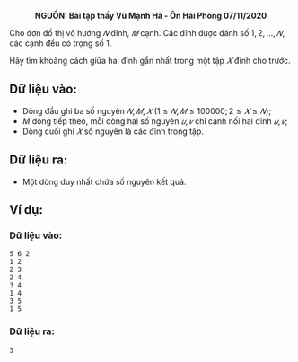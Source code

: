 **<center>NGUỒN: Bài tập thầy Vũ Mạnh Hà - Ôn Hải Phòng 07/11/2020</center>**

Cho đơn đồ thị vô hướng $𝑁$ đỉnh, $𝑀$ cạnh. Các đỉnh được đánh số $1,2, … , 𝑁$, các cạnh đều có trọng số $1$.

Hãy tìm khoảng cách giữa hai đỉnh gần nhất trong một tập $𝑋$ đỉnh cho trước.

## Dữ liệu vào:
- Dòng đầu ghi ba số nguyên $𝑁, 𝑀, 𝑋\ (1 ≤ 𝑁, 𝑀 ≤ 100000; 2 ≤ 𝑋 ≤ 𝑁)$;
- $M$ dòng tiếp theo, mỗi dòng hai số nguyên $𝑢, 𝑣$ chỉ cạnh nối hai đỉnh $𝑢, 𝑣$;
- Dòng cuối ghi $𝑋$ số nguyên là các đỉnh trong tập.

## Dữ liệu ra:
- Một dòng duy nhất chứa số nguyên kết quả.

## Ví dụ:
### Dữ liệu vào:
```
5 6 2
1 2
2 3
2 4
3 4
1 4
3 5
1 5
```

### Dữ liệu ra:
```
3
```